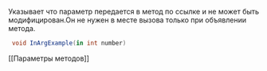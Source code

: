 Указывает что параметр передается в метод по ссылке и не может быть модифицирован.Он не нужен в месте вызова только при объявлении метода.
```C#
 void InArgExample(in int number)
```
[[Параметры методов]]
